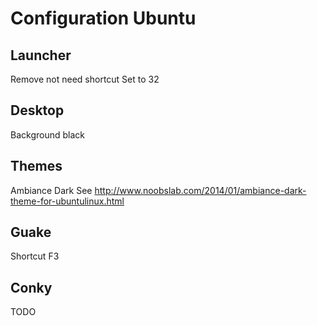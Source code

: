 Configuration Ubuntu
====================

Launcher
--------
Remove not need shortcut
Set to 32


Desktop
-------
Background black


Themes
------
Ambiance Dark
See http://www.noobslab.com/2014/01/ambiance-dark-theme-for-ubuntulinux.html


Guake
------
Shortcut F3

Conky
-----
TODO
